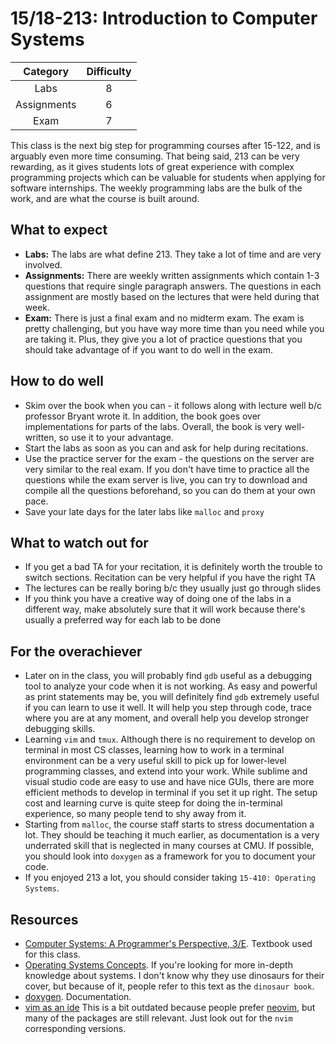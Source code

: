 # 15/18-213: Introduction to Computer Systems

| Category    | Difficulty |
|:-:          | :-:        |
| Labs        | 8          |
| Assignments | 6          |
| Exam        | 7          |

This class is the next big step for programming courses after 15-122, and is
arguably even more time consuming. That being said, 213 can be very rewarding,
as it gives students lots of great experience with complex programming projects
which can be valuable for students when applying for software internships.
The weekly programming labs are the bulk of the work, and are
what the course is built around.

## What to expect

- **Labs:** The labs are what define 213. They take a lot of time and are very involved.
- **Assignments:** There are weekly written assignments which contain 1-3 questions that require single paragraph answers. The questions in each assignment are mostly based on the lectures that were held during that week.
- **Exam:** There is just a final exam and no midterm exam. The exam is pretty challenging, but you have way more time than you need while you are taking it. Plus, they give you a lot of practice questions that you should take advantage of if you want to do well in the exam.

## How to do well

- Skim over the book when you can - it follows along with lecture well b/c professor Bryant wrote it.
  In addition, the book goes over implementations for parts of the labs.
  Overall, the book is very well-written, so use it to your advantage.
- Start the labs as soon as you can and ask for help during recitations.
- Use the practice server for the exam - the questions on the server are very similar to the real exam. 
  If you don't have time to practice all the questions while the exam server is live, you can 
  try to download and compile all the questions beforehand, so you can do them at your own pace.
- Save your late days for the later labs like `malloc` and `proxy`

## What to watch out for

- If you get a bad TA for your recitation, it is definitely worth the trouble to switch sections. Recitation can be very helpful if you have the right TA
- The lectures can be really boring b/c they usually just go through slides
- If you think you have a creative way of doing one of the labs in a different way, make absolutely sure that it will work because there's usually a preferred way for each lab to be done

## For the overachiever

- Later on in the class, you will probably find `gdb` useful as a debugging
  tool to analyze your code when it is not working. As easy and powerful as
  print statements may be, you will definitely find `gdb` extremely useful 
  if you can learn to use it well. It will help you step through code, trace
  where you are at any moment, and overall help you develop stronger debugging skills.
- Learning `vim` and `tmux`. Although there is no requirement to develop on terminal in most CS classes, learning how to work in a terminal environment can be a very useful skill to pick up for lower-level programming classes, and extend into your work. While sublime and visual studio code are easy to use and have nice GUIs, there are more efficient methods to develop in terminal if you set it up right. The setup cost and learning curve is quite steep for doing the in-terminal experience, so many people tend to shy away from it.
- Starting from `malloc`, the course staff starts to stress documentation a lot. They should be teaching it much earlier, as documentation is a very underrated skill that is neglected in many courses at CMU. If possible, you should look into `doxygen` as a framework for you to document your code.
- If you enjoyed 213 a lot, you should consider taking `15-410: Operating Systems`.

## Resources

- [Computer Systems: A Programmer's Perspective, 3/E](https://csapp.cs.cmu.edu/). Textbook used for this class.
- [Operating Systems Concepts](https://codex.cs.yale.edu/avi/os-book/OS9/index.html). If you're looking for more in-depth knowledge about systems. I don't know why they use dinosaurs for their cover, but because of it, people refer to this text as the `dinosaur book`.
- [doxygen](http://www.doxygen.nl/). Documentation.
- [vim as an ide](https://github.com/jez/vim-as-an-ide) This is a bit outdated because people prefer [neovim](https://neovim.io/), but many of the packages are still relevant. Just look out for the `nvim` corresponding versions.